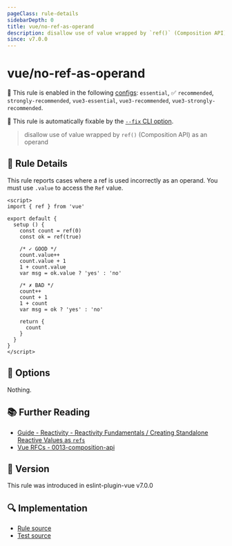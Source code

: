 ```yaml
---
pageClass: rule-details
sidebarDepth: 0
title: vue/no-ref-as-operand
description: disallow use of value wrapped by `ref()` (Composition API) as an operand
since: v7.0.0
---
```

# vue/no-ref-as-operand

💼 This rule is enabled in the following [configs](https://eslint.vuejs.org/user-guide/#bundle-configurations): `essential`, ✅ `recommended`, `strongly-recommended`, `vue3-essential`, `vue3-recommended`, `vue3-strongly-recommended`.

🔧 This rule is automatically fixable by the [`--fix` CLI option](https://eslint.org/docs/latest/user-guide/command-line-interface#--fix).

<!-- end auto-generated rule header -->

> disallow use of value wrapped by `ref()` (Composition API) as an operand

## :book: Rule Details

This rule reports cases where a ref is used incorrectly as an operand.
You must use `.value` to access the `Ref` value.

<eslint-code-block fix :rules="{'vue/no-ref-as-operand': ['error']}">

```vue
<script>
import { ref } from 'vue'

export default {
  setup () {
    const count = ref(0)
    const ok = ref(true)

    /* ✓ GOOD */
    count.value++
    count.value + 1
    1 + count.value
    var msg = ok.value ? 'yes' : 'no'

    /* ✗ BAD */
    count++
    count + 1
    1 + count
    var msg = ok ? 'yes' : 'no'

    return {
      count
    }
  }
}
</script>
```

</eslint-code-block>

## :wrench: Options

Nothing.

## :books: Further Reading

- [Guide - Reactivity - Reactivity Fundamentals / Creating Standalone Reactive Values as `refs`](https://v3.vuejs.org/guide/reactivity-fundamentals.html#creating-standalone-reactive-values-as-refs)
- [Vue RFCs - 0013-composition-api](https://github.com/vuejs/rfcs/blob/master/active-rfcs/0013-composition-api.md)

## :rocket: Version

This rule was introduced in eslint-plugin-vue v7.0.0

## :mag: Implementation

- [Rule source](https://github.com/vuejs/eslint-plugin-vue/blob/master/lib/rules/no-ref-as-operand.js)
- [Test source](https://github.com/vuejs/eslint-plugin-vue/blob/master/tests/lib/rules/no-ref-as-operand.js)
